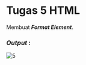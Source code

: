 # Tugas 5 HTML

Membuat <b><i>Format Element</i></b>.

<h3><i>Output </i>:</h3>

![5](https://user-images.githubusercontent.com/92837751/183069201-30e393d6-bef7-408f-a96a-ae53ceaf3c96.jpg)
